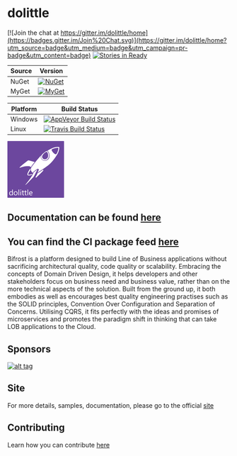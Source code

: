 # dolittle

[![Join the chat at https://gitter.im/dolittle/home](https://badges.gitter.im/Join%20Chat.svg)](https://gitter.im/dolittle/home?utm_source=badge&utm_medium=badge&utm_campaign=pr-badge&utm_content=badge)
[![Stories in Ready](https://badge.waffle.io/dolittle/home.png?label=ready&title=Ready)](http://waffle.io/dolittle/home)

| Source | Version |
| ------ | ------- |
| NuGet | [![NuGet](https://img.shields.io/nuget/v/dolittle.svg)](https://www.nuget.org/packages?q=dolittle) |
| MyGet | [![MyGet](https://img.shields.io/myget/dolittle/vpre/dolittle.svg)](https://www.myget.org/gallery/dolittle)

| Platform | Build Status |
| -------- | ------ |
| Windows | [![AppVeyor Build Status](https://ci.appveyor.com/api/projects/status/umi5t4qs6stw9uud?svg=true)](https://ci.appveyor.com/project/Dolittle/core) |
| Linux | [![Travis Build Status](https://travis-ci.org/dolittle/core.svg?branch=master)](https://travis-ci.org/dolittle/core) |


![dolittle Logo](Media/Logo/logo_128x128.png)

## Documentation can be found [here](https://docs.dolittle.io)

## You can find the CI package feed [here](https://www.myget.org/gallery/dolittle)


Bifrost is a platform designed to build Line of Business applications without sacrificing architectural quality, code quality or scalability. Embracing the concepts of Domain Driven Design, it helps developers and other stakeholders focus on business need and business value, rather than on the more technical aspects of the solution. Built from the ground up, it both embodies as well as encourages best quality engineering practises such as the SOLID principles, Convention Over Configuration and Separation of Concerns. Utilising CQRS, it fits perfectly with the ideas and promises of microservices and promotes the paradigm shift in thinking that can take LOB applications to the Cloud.

## Sponsors

[![alt tag](https://raw.github.com/dolittle/Bifrost-Site/master/Sponsors/NDepend.png)](http://www.ndepend.com)

## Site

For more details, samples, documentation, please go to the official [site](https://docs.dolittle.io/)

## Contributing

Learn how you can contribute [here](https://docs.dolittle.io/Articles/contributing.html)

